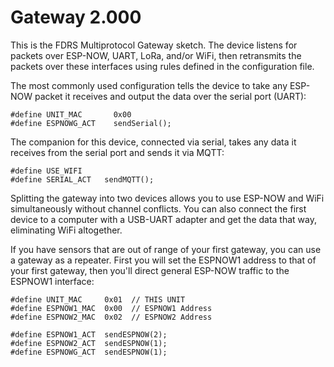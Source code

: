 # Gateway 2.000

This is the FDRS Multiprotocol Gateway sketch. The device listens for packets over ESP-NOW, UART, LoRa, and/or WiFi, then retransmits the packets over these interfaces using rules defined in the configuration file.

The most commonly used configuration tells the device to take any ESP-NOW packet it receives and output the data over the serial port (UART):
```
#define UNIT_MAC       0x00
#define ESPNOWG_ACT    sendSerial();
```
The companion for this device, connected via serial, takes any data it receives from the serial port and sends it via MQTT:
```
#define USE_WIFI
#define SERIAL_ACT   sendMQTT();
```
Splitting the gateway into two devices allows you to use ESP-NOW and WiFi simultaneously without channel conflicts. You can also connect the first device to a computer with a USB-UART adapter and get the data that way, eliminating WiFi altogether.

If you have sensors that are out of range of your first gateway, you can use a gateway as a repeater. First you will set the ESPNOW1 address to that of your first gateway, then you'll direct general ESP-NOW traffic to the ESPNOW1 interface:
```
#define UNIT_MAC     0x01  // THIS UNIT
#define ESPNOW1_MAC  0x00  // ESPNOW1 Address 
#define ESPNOW2_MAC  0x02  // ESPNOW2 Address

#define ESPNOW1_ACT  sendESPNOW(2);
#define ESPNOW2_ACT  sendESPNOW(1);
#define ESPNOWG_ACT  sendESPNOW(1);
```

